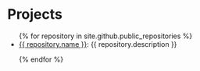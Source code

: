 
# Projects


<ul>
{% for repository in site.github.public_repositories %}
<li>
<a class="btn" href='{{ repository.html_url }}'>{{ repository.name }}<a>: {{ repository.description }}
</li>

{% endfor %}
<ul>
